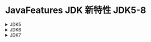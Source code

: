 # JavaFeatures  JDK 新特性 JDK5-8

<details>
  <summary>JDK5</summary>

 1. 自动装箱与拆箱
 2. 静态导入
 3. 反射
</details>

<details>
  <summary>JDK6</summary>
    
</details>


<details>
  <summary>JDK7</summary>
     1. 捕获多个异常 可以使用 | 分割
     2. 泛型实例化类型自动推断
     3. 增加二进制表示
     4. 数字中可添加分隔符
     5. try-with-resources （暂无！）
     6. switch中使用String
</details>
